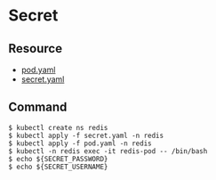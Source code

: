 # Secret
## Resource
* [pod.yaml](resource/pod.yaml)
* [secret.yaml](resource/secret.yaml)
## Command
```
$ kubectl create ns redis
$ kubectl apply -f secret.yaml -n redis
$ kubectl apply -f pod.yaml -n redis
$ kubectl -n redis exec -it redis-pod -- /bin/bash
$ echo ${SECRET_PASSWORD}
$ echo ${SECRET_USERNAME}
```